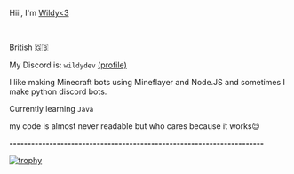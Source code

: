 Hiii, I'm <a href="https://e-z.bio/wildy">Wildy<3</a>

<br>

British 🇬🇧

My Discord is: `wildydev` <a href="https://discord.com/users/661332700896034850">(profile)</a>

I like making Minecraft bots using Mineflayer and Node.JS and sometimes I make python discord bots.

Currently learning `Java`

my code is almost never readable but who cares because it works😌</sub>

<b>----------------------------------------------------------------------</b>

[![trophy](https://github-profile-trophy.vercel.app/?username=ryo-ma&theme=onedark)](https://github.com/ryo-ma/github-profile-trophy)
